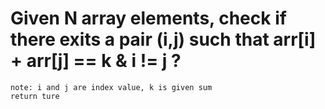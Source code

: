 # Given N array elements, check if there exits a pair (i,j) such that arr[i] + arr[j] == k & i != j ?
```
note: i and j are index value, k is given sum
return ture
```